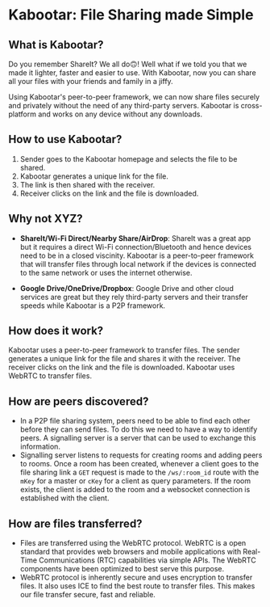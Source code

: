 # Kabootar: File Sharing made Simple

## What is Kabootar?

Do you remember ShareIt? We all do🙃! Well what if we told you that we made it lighter, faster and easier to use. With Kabootar, now you can share all your files with your friends and family in a jiffy.

Using Kabootar's peer-to-peer framework, we can now share files securely and privately without the need of any third-party servers. Kabootar is cross-platform and works on any device without any downloads.

<!-- The name "Kabootar" comes from an ancient practise of sending messages to designated people using specially trained pigeons. -->

## How to use Kabootar?

1. Sender goes to the Kabootar homepage and selects the file to be shared.
2. Kabootar generates a unique link for the file.
3. The link is then shared with the receiver.
4. Receiver clicks on the link and the file is downloaded.

## Why not XYZ?

- **ShareIt/Wi-Fi Direct/Nearby Share/AirDrop**: ShareIt was a great app but it requires a direct Wi-Fi connection/Bluetooth and hence devices need to be in a closed viscinity. Kabootar is a peer-to-peer framework that will transfer files through local network if the devices is connected to the same network or uses the internet otherwise.

- **Google Drive/OneDrive/Dropbox**: Google Drive and other cloud services are great but they rely third-party servers and their transfer speeds while Kabootar is a P2P framework.

## How does it work?

Kabootar uses a peer-to-peer framework to transfer files. The sender generates a unique link for the file and shares it with the receiver. The receiver clicks on the link and the file is downloaded. Kabootar uses WebRTC to transfer files.

## How are peers discovered?

- In a P2P file sharing system, peers need to be able to find each other before they can send files. To do this we need to have a way to identify peers. A signalling server is a server that can be used to exchange this information.
- Signalling server listens to requests for creating rooms and adding peers to rooms. Once a room has been created, whenever a client goes to the file sharing link a `GET` request is made to the `/ws/:room_id` route with the `mKey` for a master or `cKey` for a client as query parameters. If the room exists, the client is added to the room and a websocket connection is established with the client.

## How are files transferred?

- Files are transferred using the WebRTC protocol. WebRTC is a open standard that provides web browsers and mobile applications with Real-Time Communications (RTC) capabilities via simple APIs. The WebRTC components have been optimized to best serve this purpose.
- WebRTC protocol is inherently secure and uses encryption to transfer files. It also uses ICE to find the best route to transfer files. This makes our file transfer secure, fast and reliable.
